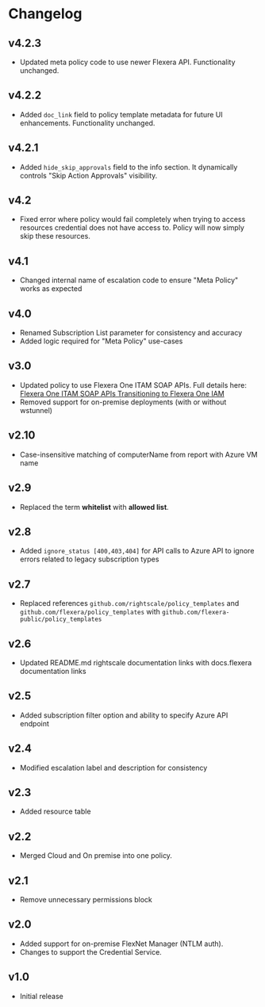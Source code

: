 # Changelog

## v4.2.3

- Updated meta policy code to use newer Flexera API. Functionality unchanged.

## v4.2.2

- Added `doc_link` field to policy template metadata for future UI enhancements. Functionality unchanged.

## v4.2.1

- Added `hide_skip_approvals` field to the info section. It dynamically controls "Skip Action Approvals" visibility.

## v4.2

- Fixed error where policy would fail completely when trying to access resources credential does not have access to. Policy will now simply skip these resources.

## v4.1

- Changed internal name of escalation code to ensure "Meta Policy" works as expected

## v4.0

- Renamed Subscription List parameter for consistency and accuracy
- Added logic required for "Meta Policy" use-cases

## v3.0

- Updated policy to use Flexera One ITAM SOAP APIs. Full details here: [Flexera One ITAM SOAP APIs Transitioning to Flexera One IAM](https://community.flexera.com/t5/Flexera-One-Blog/Flexera-One-ITAM-SOAP-APIs-Transitioning-to-Flexera-One-IAM/ba-p/229399)
- Removed support for on-premise deployments (with or without wstunnel)

## v2.10

- Case-insensitive matching of computerName from report with Azure VM name

## v2.9

- Replaced the term **whitelist** with **allowed list**.

## v2.8

- Added `ignore_status [400,403,404]` for API calls to Azure API to ignore errors related to legacy subscription types

## v2.7

- Replaced references `github.com/rightscale/policy_templates` and `github.com/flexera/policy_templates` with `github.com/flexera-public/policy_templates`

## v2.6

- Updated README.md rightscale documentation links with docs.flexera documentation links

## v2.5

- Added subscription filter option and ability to specify Azure API endpoint

## v2.4

- Modified escalation label and description for consistency

## v2.3

- Added resource table

## v2.2

- Merged Cloud and On premise into one policy.

## v2.1

- Remove unnecessary permissions block

## v2.0

- Added support for on-premise FlexNet Manager (NTLM auth).
- Changes to support the Credential Service.

## v1.0

- Initial release
